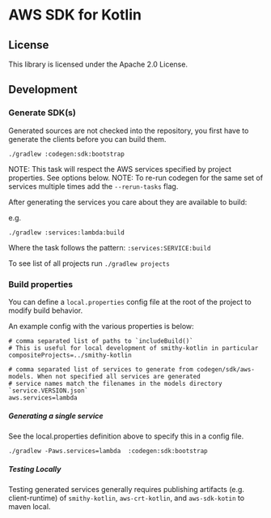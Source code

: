 # AWS SDK for Kotlin


## License

This library is licensed under the Apache 2.0 License. 


## Development

### Generate SDK(s)

Generated sources are not checked into the repository, you first have to generate the clients before you can build them.


```
./gradlew :codegen:sdk:bootstrap
```

NOTE: This task will respect the AWS services specified by project properties. See options below.
NOTE: To re-run codegen for the same set of services multiple times add the `--rerun-tasks` flag.


After generating the services you care about they are available to build:

e.g.
```
./gradlew :services:lambda:build
```


Where the task follows the pattern: `:services:SERVICE:build`

To see list of all projects run `./gradlew projects`


### Build properties

You can define a `local.properties` config file at the root of the project to modify build behavior. 

An example config with the various properties is below:

```
# comma separated list of paths to `includeBuild()`
# This is useful for local development of smithy-kotlin in particular 
compositeProjects=../smithy-kotlin

# comma separated list of services to generate from codegen/sdk/aws-models. When not specified all services are generated
# service names match the filenames in the models directory `service.VERSION.json`
aws.services=lambda
```


##### Generating a single service
See the local.properties definition above to specify this in a config file.

```
./gradlew -Paws.services=lambda  :codegen:sdk:bootstrap
```

##### Testing Locally
Testing generated services generally requires publishing artifacts (e.g. client-runtime) of `smithy-kotlin`, `aws-crt-kotlin`, and `aws-sdk-kotin` to maven local.
